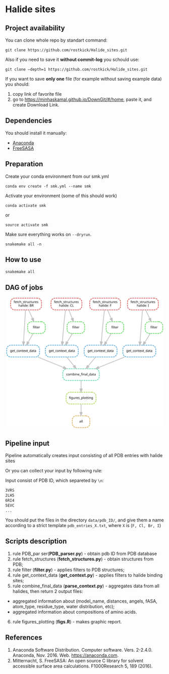 # Halide sites
## Project availability
You can clone whole repo by standart command:
```
git clone https://github.com/rostkick/Halide_sites.git
```
Also if you need to save it **without commit-log** you schould use:
```
git clone —depth=1 https://github.com/rostkick/Halide_sites.git
```
If you want to save **only one** file (for example without saving example data) you should:
  1) copy link of favorite file
  2) go to https://minhaskamal.github.io/DownGit/#/home, paste it, and create Download Link.
## Dependencies
You should install it manually: 
* [Anaconda](https://www.digitalocean.com/community/tutorials/how-to-install-anaconda-on-ubuntu-18-04-quickstart)
* [FreeSASA](https://freesasa.github.io/)  
## Preparation  
Create your conda environment from our smk.yml  
```
conda env create -f smk.yml --name smk
```
Activate your environment (some of this should work)  
```
conda activate smk
```
or
```
source activate smk
```

Make sure everything works on `--dryrun`.
```
snakemake all -n
```
## How to use
```
snakemake all
```
## DAG of jobs  
![alt text](dag.svg)  
## Pipeline input  
Pipeline automatically creates input consisting of all PDB entries with halide sites 

Or you can collect your input by following rule:

Input consist of PDB ID, which separeted by ```\n```:
```
3VRS
2LH5
6RI4
5EVC
...
```
You should put the files in the directory ```data/pdb_ID/```, and give them a name according to a strict template ```pdb_entries_X.txt```, where ```X``` is (```F, Cl, Br, I```)
## Scripts description  
1. rule PDB_par   ser(**PDB_parser.py**) - obtain pdb ID from PDB database
2. rule fetch_structures (**fetch_structures.py**) - obtain structures from PDB;  
3. rule filter (**filter.py**) - applies filters to PDB structures;  
4. rule get_context_data (**get_context.py**) - applies filters to halide binding sites;   
5. rule combine_final_data (**parse_context.py**) - aggregates data from all halides, then return 2 output files:
  * aggregated information about (model_name, distances, angels, fASA, atom_type, residue_type, water distribution, etc);
  * aggregated information about compositions of amino acids.  
6. rule figures_plotting (**figs.R**) - makes graphic report.  
## References  
1. Anaconda Software Distribution. Computer software. Vers. 2-2.4.0. Anaconda, Nov. 2016. Web. <https://anaconda.com>.  
2. Mitternacht, S. FreeSASA: An open source C library for solvent accessible surface area calculations. F1000Research 5, 189 (2016).  
